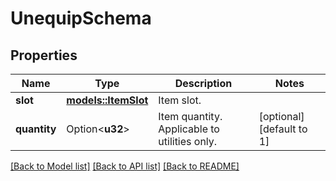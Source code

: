 # UnequipSchema

## Properties

Name | Type | Description | Notes
------------ | ------------- | ------------- | -------------
**slot** | [**models::ItemSlot**](ItemSlot.md) | Item slot. | 
**quantity** | Option<**u32**> | Item quantity. Applicable to utilities only. | [optional][default to 1]

[[Back to Model list]](../README.md#documentation-for-models) [[Back to API list]](../README.md#documentation-for-api-endpoints) [[Back to README]](../README.md)


